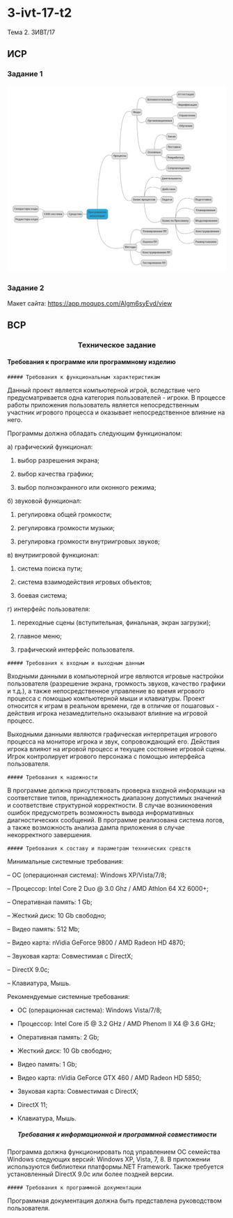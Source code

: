 # 3-ivt-17-t2
Тема 2. 3ИВТ/17
## ИСР
### Задание 1
![Mind map](/img1.png)
### Задание 2
Макет сайта: https://app.moqups.com/Algm6syEvd/view

## ВСР
### <center>Техническое задание</center>
  #### Требования к программе или программному изделию

    ##### Требования к функциональным характеристикам

Данный проект является компьютерной игрой, вследствие чего предусматривается одна категория пользователей - игроки. В процессе работы приложения пользователь является непосредственным участник игрового процесса и оказывает непосредственное влияние на него.

Программы должна обладать следующим функционалом:

а) графический функционал:

  1) выбор разрешения экрана;

  2) выбор качества графики;

  3) выбор полноэкранного или оконного режима;

б) звуковой функционал:

  1) регулировка общей громкости;

  2) регулировка громкости музыки;

  3) регулировка громкости внутриигровых звуков;

в) внутриигровой функционал:

  1) система поиска пути;

  2) система взаимодействия игровых объектов;
  
  3) боевая система;

г) интерфейс пользователя:

  1) переходные сцены (вступительная, финальная, экран загрузки);
  
  2) главное меню;

  3) графический интерфейс пользователя.

    ##### Требования к входным и выходным данным

Входными данными в компьютерной игре являются игровые настройки пользователя (разрешение экрана, громкость звуков, качество графики и т.д.), а также непосредственное управление во время игрового процесса с помощью компьютерной мыши и клавиатуры. Проект относится к играм в реальном времени, где в отличие от пошаговых - действия игрока незамедлительно оказывают влияние на игровой процесс.

Выходными данными являются графическая интерпретация игрового процесса на мониторе игрока и звук, сопровождающий его. Действия игрока влияют на игровой процесс и текущее состояние игровой сцены. Игрок контролирует игрового персонажа с помощью интерфейса пользователя.

    ##### Требования к надежности

В программе должна присутствовать проверка входной информации на соответствие типов, принадлежность диапазону допустимых значений и соответствие структурной корректности. В случае возникновения ошибок предусмотреть возможность вывода информативных диагностических сообщений. В программе реализована система логов, а также возможность анализа дампа приложения в случае некорректного завершения.

    ##### Требования к составу и параметрам технических средств

Минимальные системные требования:

– ОС (операционная система): Windows XP/Vista/7/8;

– Процессор: Intel Core 2 Duo @ 3.0 Ghz / AMD Athlon 64 X2 6000+;

– Оперативная память: 1 Gb;

– Жесткий диск: 10 Gb свободно;

– Видео память: 512 Mb;

– Видео карта: nVidia GeForce 9800 / AMD Radeon HD 4870;

– Звуковая карта: Совместимая с DirectX;

– DirectX 9.0c;

– Клавиатура, Мышь.

Рекомендуемые системные требования:

- ОС (операционная система): Windows Vista/7/8;

- Процессор: Intel Core i5 @ 3.2 GHz / AMD Phenom II X4 @ 3.6 GHz;

- Оперативная память: 2 Gb;

- Жесткий диск: 10 Gb свободно;

- Видео память: 1 Gb;

- Видео карта: nVidia GeForce GTX 460 / AMD Radeon HD 5850;

- Звуковая карта: Совместимая с DirectX;

- DirectX 11;

- Клавиатура, Мышь.

    ##### Требования к информационной и программной совместимости

Программа должна функционировать под управлением ОС семейства Windows следующих версий: Windows XP, Vista, 7, 8. В приложении используются библиотеки платформы.NET Framework. Также требуется установленный DirectX 9.0c или более поздней версии.

    ##### Требования к программной документации

Программная документация должна быть представлена руководством пользователя.
